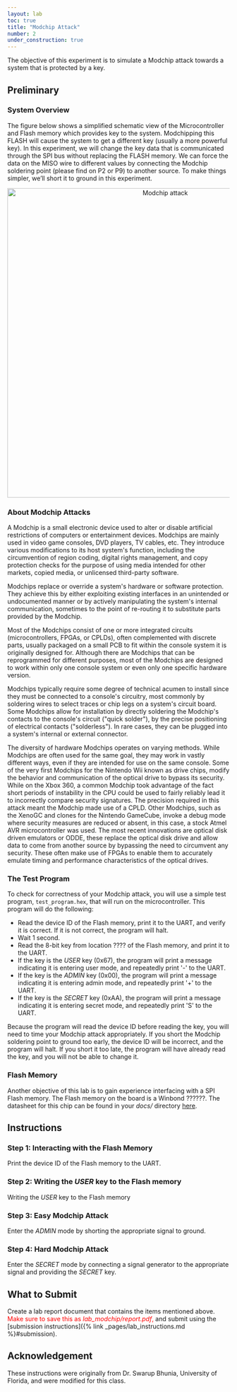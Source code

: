 ```yaml
---
layout: lab
toc: true
title: "Modchip Attack"
number: 2
under_construction: true
---
```


The objective of this experiment is to simulate a Modchip attack towards a system that is protected by a key.



## Preliminary

### System Overview

The figure below shows a simplified schematic view of the Microcontroller and Flash memory which provides key to the system. Modchipping this FLASH will cause the system to get a different key (usually a more powerful key). In this experiment, we will change the key data that is communicated through the SPI bus without replacing the FLASH memory. We can force the data on the MISO wire to different values by connecting the Modchip soldering point (please find on P2 or P9) to another source. To make things simpler, we’ll short it to ground in this experiment.

<p align="center">
    <img src="{% link media/labs/spi_bus_uc.png %}" width="700" alt="Modchip attack" />
</p>

### About Modchip Attacks

A Modchip is a small electronic device used to alter or disable artificial restrictions of computers or entertainment devices. Modchips are mainly used in video game consoles, DVD players, TV cables, etc. They introduce various modifications to its host system's function, including the circumvention of region coding, digital rights management, and copy protection checks for the purpose of using media intended for other markets, copied media, or unlicensed third-party software.

Modchips replace or override a system's hardware or software protection. They achieve this by either exploiting existing interfaces in an unintended or undocumented manner or by actively manipulating the system's internal communication, sometimes to the point of re-routing it to substitute parts provided by the Modchip.

Most of the Modchips consist of one or more integrated circuits (microcontrollers, FPGAs, or CPLDs), often complemented with discrete parts, usually packaged on a small PCB to fit within the console system it is originally designed for. Although there are Modchips that can be reprogrammed for different purposes, most of the Modchips are designed to work within only one console system or even only one specific hardware version.

Modchips typically require some degree of technical acumen to install since they must be connected to a console's circuitry, most commonly by soldering wires to select traces or chip legs on a system's circuit board. Some Modchips allow for installation by directly soldering the Modchip's contacts to the console's circuit ("quick solder"), by the precise positioning of electrical contacts ("solderless"). In rare cases, they can be plugged into a system's internal or external connector.

The diversity of hardware Modchips operates on varying methods. While Modchips are often used for the same goal, they may work in vastly different ways, even if they are intended for use on the same console. Some of the very first Modchips for the Nintendo Wii known as drive chips, modify the behavior and communication of the optical drive to bypass its security. While on the Xbox 360, a common Modchip took advantage of the fact short periods of instability in the CPU could be used to fairly reliably lead it to incorrectly compare security signatures. The precision required in this attack meant the Modchip made use of a CPLD. Other Modchips, such as the XenoGC and clones for the Nintendo GameCube, invoke a debug mode where security measures are reduced or absent, in this case, a stock Atmel AVR microcontroller was used. The most recent innovations are optical disk driven emulators or ODDE, these replace the optical disk drive and allow data to come from another source by bypassing the need to circumvent any security. These often make use of FPGAs to enable them to accurately emulate timing and performance characteristics of the optical drives.

### The Test Program
To check for correctness of your Modchip attack, you will use a simple test program, `test_program.hex`, that will run on the microcontroller.  This program will do the following:
 * Read the device ID of the Flash memory, print it to the UART, and verify it is correct.  If it is not correct, the program will halt.
 * Wait 1 second.
 * Read the 8-bit key from location ???? of the Flash memory, and print it to the UART.
 * If the key is the *USER* key (0x67), the program will print a message indicating it is entering user mode, and repeatedly print '-' to the UART.
 * If the key is the *ADMIN* key (0x00), the program will print a message indicating it is entering admin mode, and repeatedly print '+' to the UART.
 * If the key is the *SECRET* key (0xAA), the program will print a message indicating it is entering secret mode, and repeatedly print 'S' to the UART.

Because the program will read the device ID before reading the key, you will need to time your Modchip attack appropriately.  If you short the Modchip soldering point to ground too early, the device ID will be incorrect, and the program will halt.  If you short it too late, the program will have already read the key, and you will not be able to change it. 


### Flash Memory

Another objective of this lab is to gain experience interfacing with a SPI Flash memory.  The Flash memory on the board is a Winbond ??????.  The datasheet for this chip can be found in your *docs/* directory [here](https://github.com/byu-cpe/ecen522r_security_student/blob/main/docs/???.pdf).

## Instructions

### Step 1: Interacting with the Flash Memory
Print the device ID of the Flash memory to the UART. 

### Step 2: Writing the *USER* key to the Flash memory
Writing the *USER* key to the Flash memory

### Step 3: Easy Modchip Attack 
Enter the *ADMIN* mode by shorting the appropriate signal to ground.

### Step 4: Hard Modchip Attack
Enter the *SECRET* mode by connecting a signal generator to the appropriate signal and providing the *SECRET* key.

## What to Submit

Create a lab report document that contains the items mentioned above. <span style="color:red">Make sure to save this as *lab_modchip/report.pdf*,</span>
and submit using the [submission instructions]({% link _pages/lab_instructions.md %}#submission).


## Acknowledgement

These instructions were originally from Dr. Swarup Bhunia, University of Florida, and were modified for this class.

